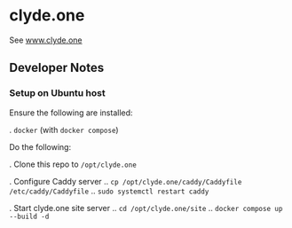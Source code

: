 # clyde.one

See www.clyde.one

## Developer Notes

### Setup on Ubuntu host

Ensure the following are installed:

. `docker` (with `docker compose`)

Do the following:

. Clone this repo to `/opt/clyde.one`

. Configure Caddy server
.. `cp /opt/clyde.one/caddy/Caddyfile /etc/caddy/Caddyfile`
.. `sudo systemctl restart caddy`

. Start clyde.one site server
.. `cd /opt/clyde.one/site`
.. `docker compose up --build -d`